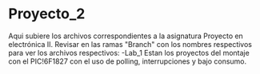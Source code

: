 # Proyecto_2
Aqui subiere los archivos correspondientes a la asignatura Proyecto en electrónica II.
Revisar en las ramas "Branch" con los nombres respectivos para ver los archivos respectivos:
-Lab_1 
Estan los proyectos del montaje con el PIC!6F1827 con el uso de polling, interrupciones y bajo consumo.
